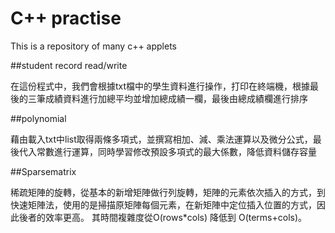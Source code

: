 # C++ practise
This is a repository of many c++ applets

##student record read/write

在這份程式中，我們會根據txt檔中的學生資料進行操作，打印在終端機，根據最後的三筆成績資料進行加總平均並增加總成績一欄，最後由總成績欄進行排序


##polynomial

藉由載入txt中list取得兩條多項式，並撰寫相加、減、乘法運算以及微分公式，最後代入常數進行運算，同時學習修改預設多項式的最大係數，降低資料儲存容量


##Sparsematrix

稀疏矩陣的旋轉，從基本的新增矩陣做行列旋轉，矩陣的元素依次插入的方式，到快速矩陣法，使用的是掃描原矩陣每個元素，在新矩陣中定位插入位置的方式，因此後者的效率更高。
其時間複雜度從O(rows*cols) 降低到 O(terms+cols)。

